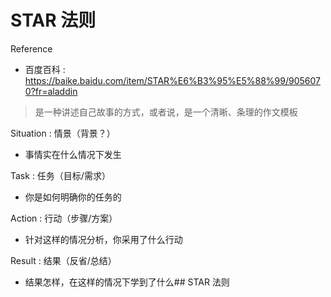 # STAR 法则

Reference

- 百度百科 : https://baike.baidu.com/item/STAR%E6%B3%95%E5%88%99/9056070?fr=aladdin

> 是一种讲述自己故事的方式，或者说，是一个清晰、条理的作文模板

Situation : 情景（背景？）

- 事情实在什么情况下发生

Task : 任务（目标/需求）

- 你是如何明确你的任务的

Action : 行动（步骤/方案）

- 针对这样的情况分析，你采用了什么行动

Result : 结果（反省/总结）

- 结果怎样，在这样的情况下学到了什么## STAR 法则
